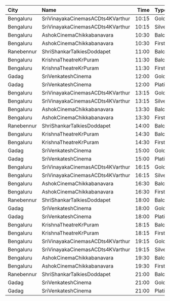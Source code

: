 | City       | Name                             |  Time | Type       | Price | Capacity | Booked |
| :--------- | :------------------------------- | ----: | :--------- | ----: | -------: | -----: |
| Bengaluru  | SriVinayakaCinemasACDts4KVarthur | 10:15 | Gold       |  130₹ |      390 |    342 |
| Bengaluru  | SriVinayakaCinemasACDts4KVarthur | 10:15 | Silver     |  120₹ |      185 |    153 |
| Bengaluru  | AshokCinemaChikkabanavara        | 10:30 | Balcony    |  120₹ |      193 |    166 |
| Bengaluru  | AshokCinemaChikkabanavara        | 10:30 | First      |  100₹ |      283 |    231 |
| Ranebennur | ShriShankarTalkiesDoddapet       | 11:00 | Balcony    |  100₹ |       40 |      0 |
| Bengaluru  | KrishnaTheatreKrPuram            | 11:30 | Balcony    |  120₹ |      271 |    257 |
| Bengaluru  | KrishnaTheatreKrPuram            | 11:30 | FirstClass |   50₹ |      600 |    600 |
| Gadag      | SriVenkateshCinema               | 12:00 | Gold       |  100₹ |      244 |      2 |
| Gadag      | SriVenkateshCinema               | 12:00 | Platinum   |  100₹ |       46 |      4 |
| Bengaluru  | SriVinayakaCinemasACDts4KVarthur | 13:15 | Gold       |  130₹ |      390 |    342 |
| Bengaluru  | SriVinayakaCinemasACDts4KVarthur | 13:15 | Silver     |  120₹ |      185 |    153 |
| Bengaluru  | AshokCinemaChikkabanavara        | 13:30 | Balcony    |  120₹ |      193 |    166 |
| Bengaluru  | AshokCinemaChikkabanavara        | 13:30 | First      |  100₹ |      283 |    231 |
| Ranebennur | ShriShankarTalkiesDoddapet       | 14:00 | Balcony    |  100₹ |       40 |      0 |
| Bengaluru  | KrishnaTheatreKrPuram            | 14:30 | Balcony    |  120₹ |      271 |    257 |
| Bengaluru  | KrishnaTheatreKrPuram            | 14:30 | FirstClass |   50₹ |      600 |    600 |
| Gadag      | SriVenkateshCinema               | 15:00 | Gold       |  100₹ |      244 |      2 |
| Gadag      | SriVenkateshCinema               | 15:00 | Platinum   |  100₹ |       46 |      4 |
| Bengaluru  | SriVinayakaCinemasACDts4KVarthur | 16:15 | Gold       |  130₹ |      390 |    342 |
| Bengaluru  | SriVinayakaCinemasACDts4KVarthur | 16:15 | Silver     |  120₹ |      185 |    153 |
| Bengaluru  | AshokCinemaChikkabanavara        | 16:30 | Balcony    |  120₹ |      193 |    166 |
| Bengaluru  | AshokCinemaChikkabanavara        | 16:30 | First      |  100₹ |      283 |    231 |
| Ranebennur | ShriShankarTalkiesDoddapet       | 18:00 | Balcony    |  100₹ |       40 |      0 |
| Gadag      | SriVenkateshCinema               | 18:00 | Gold       |  100₹ |      244 |      2 |
| Gadag      | SriVenkateshCinema               | 18:00 | Platinum   |  100₹ |       46 |      4 |
| Bengaluru  | KrishnaTheatreKrPuram            | 18:15 | Balcony    |  120₹ |      271 |    257 |
| Bengaluru  | KrishnaTheatreKrPuram            | 18:15 | FirstClass |   50₹ |      600 |    600 |
| Bengaluru  | SriVinayakaCinemasACDts4KVarthur | 19:15 | Gold       |  130₹ |      390 |    342 |
| Bengaluru  | SriVinayakaCinemasACDts4KVarthur | 19:15 | Silver     |  120₹ |      185 |    153 |
| Bengaluru  | AshokCinemaChikkabanavara        | 19:30 | Balcony    |  120₹ |      193 |    168 |
| Bengaluru  | AshokCinemaChikkabanavara        | 19:30 | First      |  100₹ |      283 |    231 |
| Ranebennur | ShriShankarTalkiesDoddapet       | 21:00 | Balcony    |  100₹ |       40 |      0 |
| Gadag      | SriVenkateshCinema               | 21:00 | Gold       |  100₹ |      244 |      2 |
| Gadag      | SriVenkateshCinema               | 21:00 | Platinum   |  100₹ |       46 |      4 |
